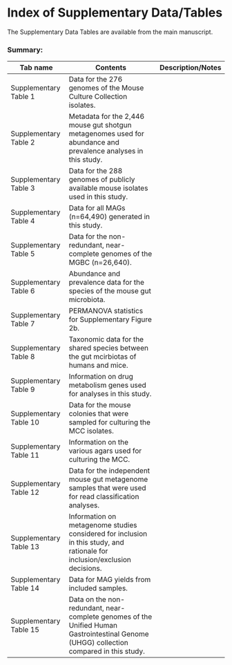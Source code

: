 # Index of Supplementary Data/Tables

The Supplementary Data Tables are available from the main manuscript.
		
### Summary:		

| Tab name	| Contents	| Description/Notes |
| --------- | --------- | ----------------- | 
| Supplementary Table 1	| Data for the 276 genomes of the Mouse Culture Collection isolates.	| 
| Supplementary Table 2	| Metadata for the 2,446 mouse gut shotgun metagenomes used for abundance and prevalence analyses in this study.	| 
| Supplementary Table 3	| Data for the 288 genomes of publicly available mouse isolates used in this study.	| 
| Supplementary Table 4	| Data for all MAGs (n=64,490) generated in this study. | 
| Supplementary Table 5	| Data for the non-redundant, near-complete genomes of the MGBC (n=26,640).	| 
| Supplementary Table 6	| Abundance and prevalence data for the species of the mouse gut microbiota.	| 
| Supplementary Table 7	| PERMANOVA statistics for Supplementary Figure 2b.	| 
| Supplementary Table 8	| Taxonomic data for the shared species between the gut mcirbiotas of humans and mice.	| 
| Supplementary Table 9	| Information on drug metabolism genes used for analyses in this study.	| 
| Supplementary Table 10	| Data for the mouse colonies that were sampled for culturing the MCC isolates.	| 
| Supplementary Table 11	| Information on the various agars used for culturing the MCC.	| 
| Supplementary Table 12	| Data for the independent mouse gut metagenome samples that were used for read classification analyses.	|
| Supplementary Table 13	| Information on metagenome studies considered for inclusion in this study, and rationale for inclusion/exclusion decisions.	|
| Supplementary Table 14	| Data for MAG yields from included samples.	|
| Supplementary Table 15	| Data on the non-redundant, near-complete genomes of the Unified Human Gastrointestinal Genome (UHGG) collection compared in this study.	| 
